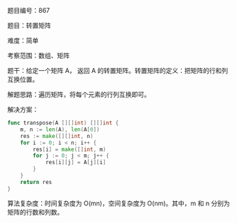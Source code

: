 题目编号：867

题目：转置矩阵

难度：简单

考察范围：数组、矩阵

题干：给定一个矩阵 A， 返回 A 的转置矩阵。转置矩阵的定义：把矩阵的行和列互换位置。

解题思路：遍历矩阵，将每个元素的行列互换即可。

解决方案：

```go
func transpose(A [][]int) [][]int {
    m, n := len(A), len(A[0])
    res := make([][]int, n)
    for i := 0; i < n; i++ {
        res[i] = make([]int, m)
        for j := 0; j < m; j++ {
            res[i][j] = A[j][i]
        }
    }
    return res
}
```

算法复杂度：时间复杂度为 O(mn)，空间复杂度为 O(nm)。其中，m 和 n 分别为矩阵的行数和列数。